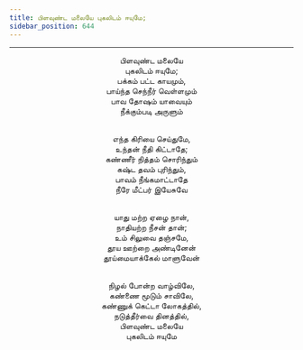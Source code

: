 ```yaml
---
title: பிளவுண்ட மலையே புகலிடம் ஈயுமே;
sidebar_position: 644
---
```


---
<center>
பிளவுண்ட மலையே<br/>
புகலிடம் ஈயுமே;<br/>
பக்கம் பட்ட காயமும்,<br/>
பாய்ந்த செந்நீர் வெள்ளமும்<br/>
பாவ தோஷம் யாவையும்<br/>
நீக்கும்படி அருளும்<br/><br/>

எந்த கிரியை செய்துமே,<br/>
உந்தன் நீதி கிட்டாதே;<br/>
கண்ணீர் நித்தம் சொரிந்தும்<br/>
கஷ்ட தவம் புரிந்தும்,<br/>
பாவம் நீங்கமாட்டாதே<br/>
நீரே மீட்பர் இயேசுவே<br/><br/>

யாது மற்ற ஏழை நான்,<br/>
நாதியற்ற நீசன் தான்;<br/>
உம் சிலுவை தஞ்சமே,<br/>
தூய ஊற்றை அண்டினேன்<br/>
தூய்மையாக்கேல் மாளுவேன்<br/><br/>

நிழல் போன்ற வாழ்விலே,<br/>
கண்ணை மூடும் சாவிலே,<br/>
கண்ணுக் கெட்டா லோகத்தில்,<br/>
நடுத்தீர்வை தினத்தில்,<br/>
பிளவுண்ட மலையே<br/>
புகலிடம் ஈயுமே
</center>